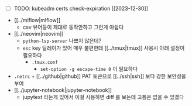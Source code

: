 - [ ] TODO: kubeadm certs check-expiration [[2023-12-30]]
- [[../mlflow|mlflow]]
  - csv 뷰어등이 제대로 동작안하고 그런게 아쉽다
- [[../neovim|neovim]]
  - `python-lsp-server` 나쁘지 않은데?
  - `esc` key 딜레이가 있어 매우 불편한데 [[../tmux|tmux]] 사용시 아래 설정이 필요하다
    - `.tmux.conf`
      - `set-option -g escape-time 0` 이 필요하다
- `.netrc` + [[../github|github]] PAT 토큰으로 [[../ssh|ssh]] 보다 강한 보안성을 부여
- [[../jupyter-notebook|jupyter-notebook]]
  - jupytext 라는게 있어서 이걸 사용하면 diff 를 보는데 고통은 없을 수 있겠다
